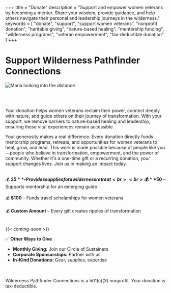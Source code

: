 +++
title = "Donate"
description = "Support and empower women veterans by becoming a mentor. Share your wisdom, provide guidance, and help others navigate their personal and leadership journeys in the wilderness."
keywords = [
  "donate",
  "support",
  "support women veterans",
  "nonprofit donation",
  "haritable giving",
  "nature-based healing",
  "mentorship funding",
  "wilderness programs",
  "veteran empowerment",
  "tax-deductible donation"
]
+++
# Support Wilderness Pathfinder Connections

![Maria looking into the distance](/uploads/36f04dbb-b2a0-4d47-8a40-46bc98f3cdfb-2.jpg "Photo by Maria")

&nbsp;

<br>Your donation helps women veterans reclaim their power, connect deeply with nature, and guide others on their journey of transformation. With your support, we remove barriers to nature-based healing and leadership, ensuring these vital experiences remain accessible.

Your generosity makes a real difference. Every donation directly funds mentorship programs, retreats, and opportunities for women veterans to heal, grow, and lead. This work is made possible because of people like you—people who believe in transformation, empowerment, and the power of community. Whether it's a one-time gift or a recurring donation, your support changes lives. Join us in making an impact today.

<br>💰 **$25** – Provides supplies for a wilderness retreat<br><br> 💰 **$50** – Supports mentorship for an emerging guide<br><br> 💰 **$100** – Funds travel scholarships for women veterans<br><br> 💰 **Custom Amount** – Every gift creates ripples of transformation<br><br> <br> {{< coming-soon >}}

✅ **Other Ways to Give**

* **Monthly Giving:** Join our Circle of Sustainers
* **Corporate Sponsorships:** Partner with us
* **In-Kind Donations:** Gear, supplies, expertise

<br><br>Wilderness Pathfinder Connections is a 501(c)(3) nonprofit. Your donation is tax-deductible.

&nbsp;